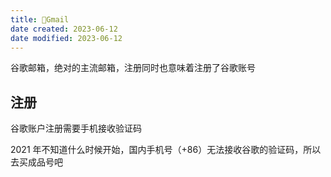 ```yaml
---
title: 🤖Gmail
date created: 2023-06-12
date modified: 2023-06-12
---
```


谷歌邮箱，绝对的主流邮箱，注册同时也意味着注册了谷歌账号

## 注册

谷歌账户注册需要手机接收验证码

2021 年不知道什么时候开始，国内手机号（+86）无法接收谷歌的验证码，所以去买成品号吧